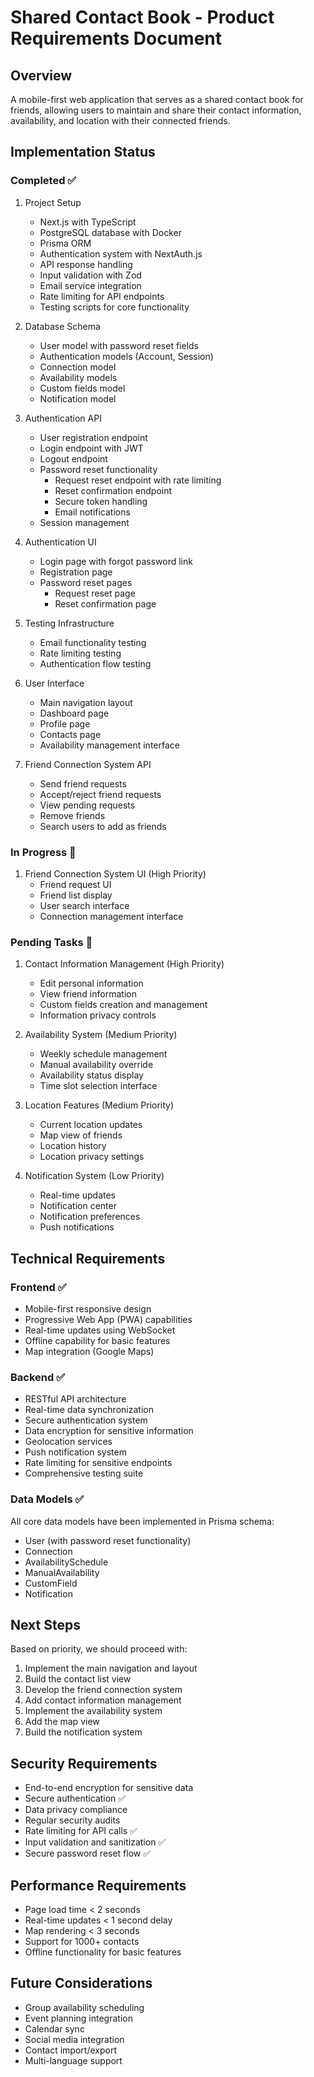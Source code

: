 # Shared Contact Book - Product Requirements Document

## Overview
A mobile-first web application that serves as a shared contact book for friends, allowing users to maintain and share their contact information, availability, and location with their connected friends.

## Implementation Status

### Completed ✅
1. Project Setup
   - Next.js with TypeScript
   - PostgreSQL database with Docker
   - Prisma ORM
   - Authentication system with NextAuth.js
   - API response handling
   - Input validation with Zod
   - Email service integration
   - Rate limiting for API endpoints
   - Testing scripts for core functionality

2. Database Schema
   - User model with password reset fields
   - Authentication models (Account, Session)
   - Connection model
   - Availability models
   - Custom fields model
   - Notification model

3. Authentication API
   - User registration endpoint
   - Login endpoint with JWT
   - Logout endpoint
   - Password reset functionality
     - Request reset endpoint with rate limiting
     - Reset confirmation endpoint
     - Secure token handling
     - Email notifications
   - Session management

4. Authentication UI
   - Login page with forgot password link
   - Registration page
   - Password reset pages
     - Request reset page
     - Reset confirmation page

5. Testing Infrastructure
   - Email functionality testing
   - Rate limiting testing
   - Authentication flow testing

6. User Interface
   - Main navigation layout
   - Dashboard page
   - Profile page
   - Contacts page
   - Availability management interface

7. Friend Connection System API
   - Send friend requests
   - Accept/reject friend requests
   - View pending requests
   - Remove friends
   - Search users to add as friends

### In Progress 🚧
1. Friend Connection System UI (High Priority)
   - Friend request UI
   - Friend list display
   - User search interface
   - Connection management interface

### Pending Tasks 📝

1. Contact Information Management (High Priority)
   - Edit personal information
   - View friend information
   - Custom fields creation and management
   - Information privacy controls

2. Availability System (Medium Priority)
   - Weekly schedule management
   - Manual availability override
   - Availability status display
   - Time slot selection interface

3. Location Features (Medium Priority)
   - Current location updates
   - Map view of friends
   - Location history
   - Location privacy settings

4. Notification System (Low Priority)
   - Real-time updates
   - Notification center
   - Notification preferences
   - Push notifications

## Technical Requirements

### Frontend ✅
- Mobile-first responsive design
- Progressive Web App (PWA) capabilities
- Real-time updates using WebSocket
- Offline capability for basic features
- Map integration (Google Maps)

### Backend ✅
- RESTful API architecture
- Real-time data synchronization
- Secure authentication system
- Data encryption for sensitive information
- Geolocation services
- Push notification system
- Rate limiting for sensitive endpoints
- Comprehensive testing suite

### Data Models ✅
All core data models have been implemented in Prisma schema:
- User (with password reset functionality)
- Connection
- AvailabilitySchedule
- ManualAvailability
- CustomField
- Notification

## Next Steps
Based on priority, we should proceed with:

1. Implement the main navigation and layout
2. Build the contact list view
3. Develop the friend connection system
4. Add contact information management
5. Implement the availability system
6. Add the map view
7. Build the notification system

## Security Requirements
- End-to-end encryption for sensitive data
- Secure authentication ✅
- Data privacy compliance
- Regular security audits
- Rate limiting for API calls ✅
- Input validation and sanitization ✅
- Secure password reset flow ✅

## Performance Requirements
- Page load time < 2 seconds
- Real-time updates < 1 second delay
- Map rendering < 3 seconds
- Support for 1000+ contacts
- Offline functionality for basic features

## Future Considerations
- Group availability scheduling
- Event planning integration
- Calendar sync
- Social media integration
- Contact import/export
- Multi-language support 